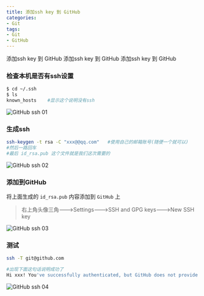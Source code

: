 ```yaml
---
title: 添加ssh key 到 GitHub
categories: 
- Git
tags:
- Git
- GitHub
---
```

添加ssh key 到 GitHub
添加ssh key 到 GitHub
添加ssh key 到 GitHub

### 检查本机是否有ssh设置

```bash
$ cd ~/.ssh
$ ls
known_hosts    #显示这个说明没有ssh
```

![GitHub ssh 01](/img/win/git/github_ssh_01.png "GitHub ssh 01")

### 生成ssh

```bash
ssh-keygen -t rsa -C "xxx@@qq.com"   #使用自己的邮箱账号(随便一个就可以)
#然后一路回车
#最后 id_rsa.pub 这个文件就是我们这次需要的
```

![GitHub ssh 02](/img/win/git/github_ssh_02.png "GitHub ssh 02")

### 添加到GitHub

将上面生成的 `id_rsa.pub` 内容添加到 `GitHub` 上

> 右上角头像三角--->Settings--->SSH and GPG keys--->New SSH key

![GitHub ssh 03](/img/win/git/github_ssh_03.png "GitHub ssh 03")

### 测试

```bash
ssh -T git@github.com

#出现下面这句话说明成功了
Hi xxx! You've successfully authenticated, but GitHub does not provide shell access.
```

![GitHub ssh 04](/img/win/git/github_ssh_04.png "GitHub ssh 04")

























